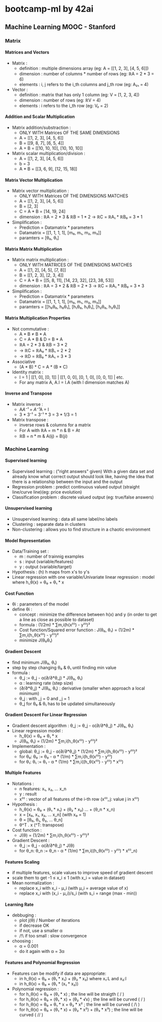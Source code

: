# bootcamp-ml by 42ai

## Machine Learning MOOC - Stanford


### Matrix

#### Matrices and Vectors
- Matrix :
    - definition : multiple dimensions array (eg: A = [[1, 2, 3], [4, 5, 6]])
    - dimension : number of columns * number of rows (eg: ℝA = 2 * 3 = 6)
    - elements : i, j refers to the i_th columns and j_th row (eg: A₂₁ = 4)
- Vector :
    - definition : matrix that has only 1 column (eg: V = [1, 2, 3, 4])
    - dimension : number of rows (eg: ℝV = 4)
    - elements : i refers to the i_th row (eg: V₂ = 2)

#### Addition and Scalar Multiplication
- Matrix addition/substraction :
    - ONLY WITH Matrices OF THE SAME DIMENSIONS
    - A = [[1, 2, 3], [4, 5, 6]]
    - B = [[9, 8, 7], [6, 5, 4]]
    - A + B = [[10, 10, 10], [10, 10, 10]]
- Matrix scalar multiplication/division :
    - A = [[1, 2, 3], [4, 5, 6]]
    - b = 3
    - A * B = [[3, 6, 9], [12, 15, 18]]

#### Matrix Vector Multiplication
- Matrix vector multiplication :
    - ONLY WITH Matrices OF THE DIMENSIONS MATCHES
    - A = [[1, 2, 3], [4, 5, 6]]
    - B = [2, 3]
    - C = A * B = [14, 19, 24]
    - dimension : ℝA = 2 * 3 & ℝB = 1 * 2 -> ℝC = ℝA₁ * ℝB₀ = 3 * 1
- Simplification : 
    - Prediction = Datamatrix * parameters
    - Datamatrix = [[1, 1, 1, 1], [m₀, m₁, m₂, m₃]]
    - paramters = [θ₀, θ₁]

#### Matrix Matrix Multiplication
- Matrix matrix multiplication :
    - ONLY WITH MATRICES OF THE DIMENSIONS MATCHES
    - A = [[1, 2], [4, 5], [7, 8]]
    - B = [[1, 2, 3], [2, 3, 4]]
    - C = A * B = [[5, 8, 11], [14, 23, 32], [23, 38, 53]]
    - dimension : ℝA = 3 * 2 & ℝB = 2 * 3 -> ℝC = ℝA₁ * ℝB₀ = 3 * 3
- Simplification : 
    - Prediction = Datamatrix * parameters
    - Datamatrix = [[1, 1, 1, 1], [m₀, m₁, m₂, m₃]]
    - paramters = [[h₀θ₀, h₀θ₁], [h₁θ₀, h₁θ₁], [h₂θ₀, h₂θ₁]]

#### Matrix Multiplication Properties
- Not commutative :
    - A * B ≠ B * A
    - C = A * B & D = B * A
    - ℝA = 2 * 3 & ℝB = 3 * 2 
    - -> ℝC = ℝA₀ * ℝB₁ = 2 * 2
    - -> ℝD = ℝB₀ * ℝA₁ = 3 * 3
- Associative
    - (A * B) * C = A * (B * C)
- Identity matrix :
    - I = 1 | [[1, 0], [0, 1]] | [[1, 0, 0], [0, 1, 0], [0, 0, 1]] | etc.
    - For any matrix A, A.I = I.A (with I dimension matches A)

#### Inverse and Transpose
- Matrix inverse :
    - A*A⁻¹ = A⁻¹*A = I
    - 3 * 3⁻¹ = 3⁻¹ * 3 = 3 * 1/3 = 1
- Matrix transpose :
    - inverse rows & columns for a matrix
    - For A with ℝA = m * n & B = At
    - ℝB = n * m & A(ij) = B(ji)


### Machine Learning

#### Supervised learning
- Supervised learning : ("right answers" given) With a given data set and already know what correct output should look like, having the idea that there is a relationship between the input and the output
- Regression problem : predict continuous valued output (straight line/curve line)(eg: price evolution)
- Classification problem : discrete valued output (eg: true/false answers)

#### Unsupervised learning
- Unsupervised learning : data all same label/no labels
- Clustering : separate data in clusters
- Non-clustering : allows you to find structure in a chaotic environment

#### Model Representation
- Data/Training set :
    - m : number of trainnig examples
    - s : input (variable/features)
    - y : output (variable/target)
- Hypothesis : (h) h maps from x's to y's
- Linear regression with one variable/Univariate linear regression : model where h_θ(x) = θ₀ + θ₁ * x

#### Cost Function
- θi : parameters of the model
- define θi :
    - concept : minimize the difference between h(x) and y (in order to get a line as close as possible to dataset)
    - formula : (1/2m) * ∑m,i(h(x⁽ⁱ⁾) - y⁽ⁱ⁾)²
    - Cost function/Squared error function : J(θ₀, θ₁) = (1/2m) * ∑m,i(h_θ(x⁽ⁱ⁾) - y⁽ⁱ⁾)²
    - minimize J(θ₀θ₁)

#### Gradient Descent
- find minimum J(θ₀, θ₁)
- step by step changing θ₀ & θ₁ until finding min value
- formula :
    - θ_j := θ_j - α(∂/∂*θ_j) * J(θ₀, θ₁)
    - α : learning rate (step size)
    - (∂/∂*θ_j) * J(θ₀, θ₁) : derivative (smaller when approach a local minimum)
    - θ_j : with _j = 0 and _j = 1
    - θ_j for θ₀ & θ₁ has to be updated simultaneously

#### Gradient Descent For Linear Regression
- Gradient descent algorithm : θ_j := θ_j - α(∂/∂*θ_j) * J(θ₀, θ₁)
- Linear regression model : 
    - h_θ(x) = θ₀ + θ₁ * x
    - J(θ₀, θ₁) = (1/2m) * ∑m,i(h_θ(x⁽ⁱ⁾) - y⁽ⁱ⁾)²
- Implementation :
    - global: θ_j := θ_j - α(∂/∂*θ_j) * (1/2m) * ∑m,i(h_θ(x⁽ⁱ⁾) - y⁽ⁱ⁾)²
    - for θ₀: θ₀ := θ₀ - α * (1/m) * ∑m,i(h_θ(x⁽ⁱ⁾) - y⁽ⁱ⁾)
    - for θ₁: θ₁ := θ₁ - α * (1/m) * ∑m,i((h_θ(x⁽ⁱ⁾) - y⁽ⁱ⁾) * x⁽ⁱ⁾)

#### Multiple Features
- Notations :
    - n features: x₁, x₂, ... x_n
    - y : result
    - x⁽ⁱ⁾ : vector of all features of the i-th row (x⁽ⁱ⁾_j: value j in x⁽ⁱ⁾)
- Hypothesis : 
    - h_θ(x) = θ₀ + (θ₁ * x₁) + (θ₂ *  x₂) ... + (θ_n *  x_n)
    - x = [x₀, x₁, x₂, ... x_n] (with x₀ = 1)
    - θ = [θ₀, θ₁, θ₂, ... θ_n]
    - θ^T . x (^T: transpose)
- Cost function :
    - J(θ) = (1/2m) * ∑m,i(h_θ(x⁽ⁱ⁾) - y⁽ⁱ⁾)²
- Gradient Descent :
    - θ_j := θ_j - α(∂/∂*θ_j) * J(θ)
    - for θ_n: θ_n := θ_n - α * (1/m) * ∑m,i((h_θ(x⁽ⁱ⁾) - y⁽ⁱ⁾) * x⁽ⁱ⁾_n)

#### Features Scaling
- if multiple features, scale values to improve speed of gradient descent 
- scale them to get -1 ≤ x_i ≤ 1 (with x_i = value in dataset)
- Mean normalization :
    - replace x_i with x_i - μ_i (with μ_i = average value of x)
    - replace x_i with (x_i - μ_i)/s_i (with s_i = range (max - min))

#### Learning Rate
- debbuging :
    - plot j(θ) / Number of iterations
    - if decrease OK
    - if not, use a smaller α
    - /!\ if too small : slow convergence
- choosing :
    - α = 0.001
    - do it again with α = 3α 

#### Features and Polynomial Regression
- Features can be modify if data are appropriate:
    - in h_θ(x) = θ₀ + (θ₁ * x₁) + (θ₂ *  x₂) where x₁:L and x₂:l
    - in h_θ(x) = θ₀ + (θ₁ * (x₁ *  x₂))
- Polynomial regression :
    - for h_θ(x) = θ₀ + (θ₁ * x) ; the line will be straigth ( / )
    - for h_θ(x) = θ₀ + (θ₁ * x) + (θ₂ * √x) ; the line will be curved ( / )
    - for h_θ(x) = θ₀ + θ₁ * x + θ₂ * x² ; the line will be curved ( /\ )
    - for h_θ(x) = θ₀ + (θ₁ * x) + (θ₂ * x²) + (θ₃ * x³) ; the line will be curved ( /\/ )
